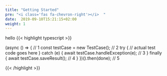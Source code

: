 ```yaml
---
title: "Getting Started"
pre: "<i class='fas fa-chevron-right'></i>  "
date:  2019-09-10T15:21:15+02:00
weight: 1
---
```

hello
{{< highlight typescript >}}

(async () => { // 1
const testCase = new TestCase(); // 2
try {
// actual test code goes here
} catch (e) {
await testCase.handleException(e); // 3
} finally {
await testCase.saveResult(); // 4
}
})().then(done); // 5

{{< /highlight >}}

